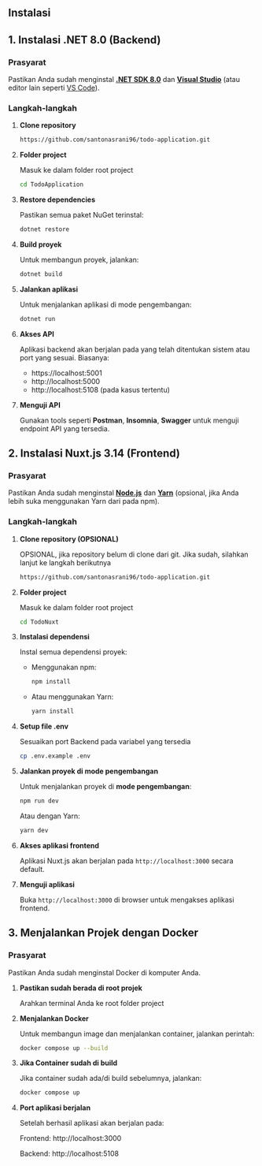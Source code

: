 ## Instalasi## 1.  Instalasi .NET 8.0 (Backend)### PrasyaratPastikan Anda sudah menginstal [**.NET SDK 8.0**](https://dotnet.microsoft.com/download/dotnet) dan [**Visual Studio**](https://visualstudio.microsoft.com/) (atau editor lain seperti [VS Code](https://code.visualstudio.com/)).### Langkah-langkah1. **Clone repository**    ```bash    https://github.com/santonasrani96/todo-application.git    ```2. **Folder project**    Masuk ke dalam folder root project    ```bash    cd TodoApplication    ```3. **Restore dependencies**    Pastikan semua paket NuGet terinstal:    ```bash    dotnet restore    ```4. **Build proyek**    Untuk membangun proyek, jalankan:    ```bash    dotnet build    ```5. **Jalankan aplikasi**    Untuk menjalankan aplikasi di mode pengembangan:    ```bash    dotnet run    ```6. **Akses API**    Aplikasi backend akan berjalan pada yang telah ditentukan sistem  atau port yang sesuai. Biasanya:	- https://localhost:5001	- http://localhost:5000	- http://localhost:5108 (pada kasus tertentu)7. **Menguji API**    Gunakan tools seperti **Postman**, **Insomnia**, **Swagger** untuk menguji endpoint API yang tersedia.## 2. Instalasi Nuxt.js 3.14 (Frontend)### PrasyaratPastikan Anda sudah menginstal [**Node.js**](https://nodejs.org/en/) dan [**Yarn**](https://yarnpkg.com/) (opsional, jika Anda lebih suka menggunakan Yarn dari pada npm).### Langkah-langkah1. **Clone repository (OPSIONAL)**    OPSIONAL, jika repository belum di clone dari git. Jika sudah, silahkan lanjut ke langkah berikutnya    ```bash    https://github.com/santonasrani96/todo-application.git    ```2. **Folder project**    Masuk ke dalam folder root project    ```bash    cd TodoNuxt    ```3. **Instalasi dependensi**    Instal semua dependensi proyek:    - Menggunakan npm:      ```bash      npm install      ```    - Atau menggunakan Yarn:      ```bash      yarn install      ```4.  **Setup file .env**     Sesuaikan port Backend pada variabel yang tersedia    ```bash    cp .env.example .env    ```5. **Jalankan proyek di mode pengembangan**    Untuk menjalankan proyek di **mode pengembangan**:    ```bash    npm run dev    ```    Atau dengan Yarn:    ```bash    yarn dev    ```6. **Akses aplikasi frontend**    Aplikasi Nuxt.js akan berjalan pada `http://localhost:3000` secara default.7. **Menguji aplikasi**    Buka `http://localhost:3000` di browser untuk mengakses aplikasi frontend.## 3. Menjalankan Projek dengan Docker### PrasyaratPastikan Anda sudah menginstal Docker di komputer Anda.1. **Pastikan sudah berada di root projek**    Arahkan terminal Anda ke root folder project2. **Menjalankan Docker**    Untuk membangun image dan menjalankan container, jalankan perintah:    ```bash    docker compose up --build    ```3. **Jika Container sudah di build**    Jika container sudah ada/di build sebelumnya, jalankan:    ```bash    docker compose up    ```4. **Port aplikasi berjalan**    Setelah berhasil aplikasi akan berjalan pada:    Frontend: http://localhost:3000    Backend: http://localhost:5108